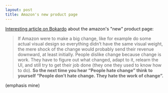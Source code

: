 ```yaml
---
layout: post
title: Amazon's new product page
---
```


[Interesting article on Bokardo](http://bokardo.com/archives/a-thought-on-amazons-new-product-page-design/) about the amazon's "new" product page:

> If Amazon were to make a big change, like for example do some actual visual design so everything didn’t have the same visual weight, the mere shock of the change would probably send their revenue downward, at least initially. People dislike change because change is work. They have to figure out what changed, adapt to it, relearn the UI, and still try to get their job done (they one they used to know how to do). **So the next time you hear “People hate change” think to yourself “People don’t hate change. They hate the work of change”.**

(emphasis mine)
